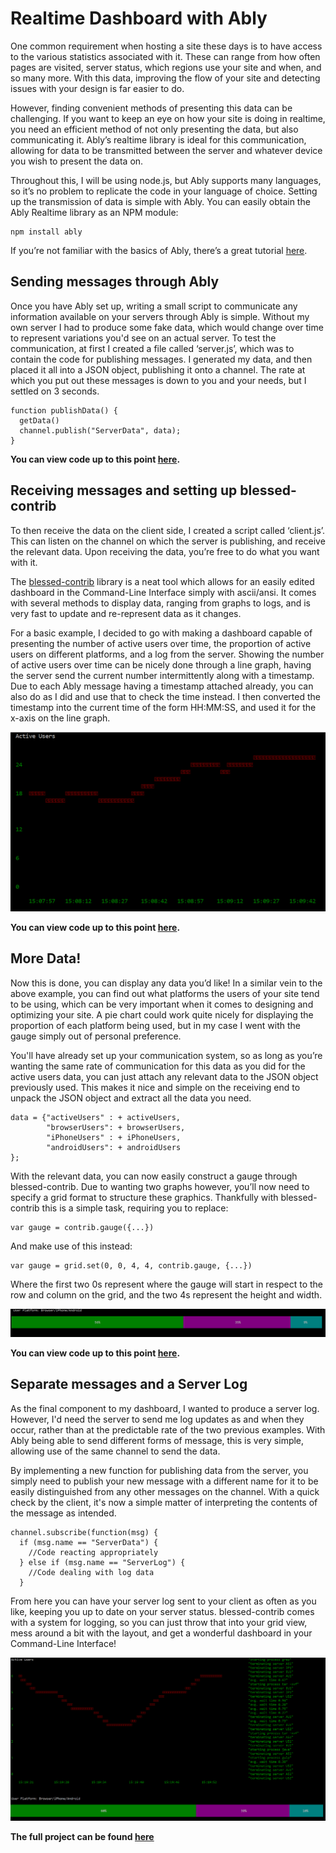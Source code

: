 # Realtime Dashboard with Ably

One common requirement when hosting a site these days is to have access to the various statistics associated with it. These can range from how often pages are visited, server status, which regions use your site and when, and so many more. With this data, improving the flow of your site and detecting issues with your design is far easier to do.

However, finding convenient methods of presenting this data can be challenging. If you want to keep an eye on how your site is doing in realtime, you need an efficient method of not only presenting the data, but also communicating it. Ably’s realtime library is ideal for this communication, allowing for data to be transmitted between the server and whatever device you wish to present the data on. 

Throughout this, I will be using node.js, but Ably supports many languages, so it’s no problem to replicate the code in your language of choice. Setting up the transmission of data is simple with Ably. You can easily obtain the Ably Realtime library as an NPM module:

```
npm install ably
```
If you’re not familiar with the basics of Ably, there’s a great tutorial [here](https://www.ably.io/documentation/quick-start-guide).

## Sending messages through Ably

Once you have Ably set up, writing a small script to communicate any information available on your servers through Ably is simple. Without my own server I had to produce some fake data, which would change over time to represent variations you'd see on an actual server. To test the communication, at first I created a file called ‘server.js’, which was to contain the code for publishing messages. I generated my data, and then placed it all into a JSON object, publishing it onto a channel. The rate at which you put out these messages is down to you and your needs, but I settled on 3 seconds.

```
function publishData() {
  getData() 
  channel.publish("ServerData", data);
}
```

**You can view code up to this point  [here](https://github.com/tomczoink/RealtimeDash/commit/df36999788ad1eea950b819cdbd846123a235531).**

## Receiving messages and setting up blessed-contrib

To then receive the data on the client side, I created a script called ‘client.js’. This can listen on the channel on which the server is publishing, and receive the relevant data. Upon receiving the data, you’re free to do what you want with it. 

The [blessed-contrib](https://github.com/yaronn/blessed-contrib) library is a neat tool which allows for an easily edited dashboard in the Command-Line Interface simply with ascii/ansi. It comes with several methods to display data, ranging from graphs to logs, and is very fast to update and re-represent data as it changes. 

For a basic example, I decided to go with making a dashboard capable of presenting the number of active users over time, the proportion of active users on different platforms, and a log from the server. Showing the number of active users over time can be nicely done through a line graph, having the server send the current number intermittently along with a timestamp. Due to each Ably message having a timestamp attached already, you can also do as I did and use that to check the time instead. I then converted the timestamp into the current time of the form HH:MM:SS, and used it for the x-axis on the line graph. 


<a href="url"><img src="docs/images/activeUsersGraph.png" align="centre" ></a>

**You can view code up to this point [here](https://github.com/tomczoink/RealtimeDash/commit/ab995d71e0ff21a3429691f6fcfdec472a6f465b).**

## More Data!

Now this is done, you can display any data you’d like! In a similar vein to the above example, you can find out what platforms the users of your site tend to be using, which can be very important when it comes to designing and optimizing your site. A pie chart could work quite nicely for displaying the proportion of each platform being used, but in my case I went with the gauge simply out of personal preference.


You'll have already set up your communication system, so as long as you’re wanting the same rate of communication for this data as you did for the active users data, you can just attach any relevant data to the JSON object previously used. This makes it nice and simple on the receiving end to unpack the JSON object and extract all the data you need.

```
data = {"activeUsers" : + activeUsers, 
        "browserUsers": + browserUsers,
        "iPhoneUsers" : + iPhoneUsers,
        "androidUsers": + androidUsers
};
```

With the relevant data, you can now easily construct a gauge through blessed-contrib. Due to wanting two graphs however, you’ll now need to specify a grid format to structure these graphics. Thankfully with blessed-contrib this is a simple task, requiring you to replace:

```
var gauge = contrib.gauge({...})
```

And make use of this instead:

```
var gauge = grid.set(0, 0, 4, 4, contrib.gauge, {...})
```

Where the first two 0s represent where the gauge will start in respect to the row and column on the grid, and the two 4s represent the height and width.

<a href="url"><img src="docs/images/gaugePlatform.png" align="centre" ></a>

**You can view code up to this point [here](https://github.com/tomczoink/RealtimeDash/commit/d6063ff9a0fbdcbeb553c78433b26028c295a460).**

## Separate messages and a Server Log

As the final component to my dashboard, I wanted to produce a server log. However, I'd need the server to send me log updates as and when they occur, rather than at the predictable rate of the two previous examples. With Ably being able to send different forms of message, this is very simple, allowing use of the same channel to send the data.

By implementing a new function for publishing data from the server, you simply need to publish your new message with a different name for it to be easily distinguished from any other messages on the channel. With a quick check by the client, it's now a simple matter of interpreting the contents of the message as intended.

```
channel.subscribe(function(msg) {
  if (msg.name == "ServerData") {
    //Code reacting appropriately
  } else if (msg.name == "ServerLog") {
    //Code dealing with log data
  }
```

From here you can have your server log sent to your client as often as you like, keeping you up to date on your server status. blessed-contrib comes with a system for logging, so you can just throw that into your grid view, mess around a bit with the layout, and get a wonderful dashboard in your Command-Line Interface!

<a href="url"><img src="docs/images/dashboardImage.png" align="centre" ></a>

**The full project can be found [here](https://github.com/tomczoink/RealtimeDash/commits/dashboard-nodejs)**
